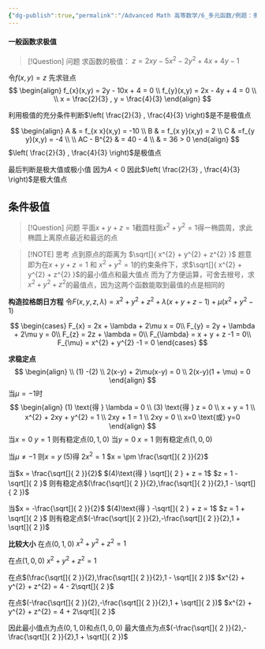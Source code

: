 ```yaml
---
{"dg-publish":true,"permalink":"/Advanced Math 高等数学/6_多元函数/例题：多元函数求极值/","tags":["例题","微积分"]}
---
```



#### 一般函数求极值
> [!Question] 问题
> 求函数的极值：
> $z = 2xy - 5x^{2} - 2y^{2} + 4x + 4y - 1$

令$f(x,y) = z$
先求驻点
$$
\begin{align}
f_{x}(x,y) = 2y - 10x + 4 = 0 \\
f_{y}(x,y) = 2x - 4y + 4 = 0 \\
 \\
x = \frac{2}{3} , y = \frac{4}{3}
\end{align}
$$

利用极值的充分条件判断$\left( \frac{2}{3} , \frac{4}{3} \right)$是不是极值点

$$
\begin{align}
A &  = f_{x x}(x,y) = -10 \\
B  & = f_{x y}(x,y) = 2 \\
C  & =f_{y y}(x,y) = -4 \\ \\
AC - B^{2}  & = 40 - 4  \\
 & = 36 > 0
\end{align}
$$
$\left( \frac{2}{3} , \frac{4}{3} \right)$是极值点

最后判断是极大值或极小值
因为$A < 0$
因此$\left( \frac{2}{3} , \frac{4}{3} \right)$是极大值点

## 条件极值

> [!Question] 问题
> 平面$x + y +z = 1$截圆柱面$x^{2} + y^{2} = 1$得一椭圆周，求此椭圆上离原点最近和最远的点


> [!NOTE] 思考
> 点到原点的距离为
> $\sqrt[]{ x^{2} + y^{2} + z^{2} }$
> 题意即为在$x + y +z  = 1$ 和 $x^{2} + y^{2} = 1$的约束条件下，求$\sqrt[]{ x^{2} + y^{2} + z^{2} }$的最小值点和最大值点
> 而为了方便运算，可舍去根号，求$x^{2} + y^{2} + z^{2}$的最值点，因为这两个函数能取到最值的点是相同的

**构造拉格朗日方程**
令$F(x,y,z,\lambda) = x^{2} + y^{2} + z^{2} + \lambda(x + y + z -1) + \mu(x^{2} + y^{2} -1)$

$$
\begin{cases}
F_{x} = 2x + \lambda + 2\mu x = 0\\
F_{y} = 2y + \lambda + 2\mu y = 0\\
F_{z} = 2z + \lambda = 0\\
F_{\lambda} = x + y + z -1 = 0\\
F_{\mu} = x^{2} + y^{2} -1 = 0
\end{cases}
$$

**求稳定点**
$$
\begin{align} \\
(1) -(2) \\
2(x-y) + 2\mu(x-y) = 0 \\
2(x-y)(1 + \mu) = 0
\end{align}
$$
当$\mu = -1$时
$$
\begin{align}
(1) \text{得  }  \lambda = 0 \\
(3) \text{得  }  z = 0 \\
x + y = 1 \\
x^{2} + 2xy + y^{2} = 1 \\
2xy + 1 = 1 \\
2xy = 0 \\
x=0 \text{或} y=0
\end{align}
$$
当$x = 0$
$y = 1$
则有稳定点$(0,1,0)$
当$y = 0$
$x = 1$
则有稳定点$(1,0,0)$

当$\mu \ne -1$
则$x = y$
$(5)\text{得 }2x^{2} = 1$
$x = \pm \frac{\sqrt[]{ 2 }}{2}$

当$x =  \frac{\sqrt[]{ 2 }}{2}$
$(4)\text{得 } \sqrt[]{ 2 } + z = 1$
$z = 1 - \sqrt[]{ 2 }$
则有稳定点$(\frac{\sqrt[]{ 2 }}{2},\frac{\sqrt[]{ 2 }}{2},1 - \sqrt[]{ 2 })$

当$x =  -\frac{\sqrt[]{ 2 }}{2}$
$(4)\text{得 } -\sqrt[]{ 2 } + z = 1$
$z = 1 + \sqrt[]{ 2 }$
则有稳定点$(-\frac{\sqrt[]{ 2 }}{2},-\frac{\sqrt[]{ 2 }}{2},1 + \sqrt[]{ 2 })$

**比较大小**
在点$(0,1,0)$
$x^{2} + y^{2} + z^{2} = 1$

在点$(1,0,0)$
$x^{2} + y^{2} + z^{2} = 1$

在点$(\frac{\sqrt[]{ 2 }}{2},\frac{\sqrt[]{ 2 }}{2},1 - \sqrt[]{ 2 })$
$x^{2} + y^{2} + z^{2} = 4 - 2\sqrt[]{ 2 }$

在点$(-\frac{\sqrt[]{ 2 }}{2},-\frac{\sqrt[]{ 2 }}{2},1 + \sqrt[]{ 2 })$
$x^{2} + y^{2} + z^{2} = 4 + 2\sqrt[]{ 2 }$

因此最小值点为点$(0,1,0)$和点$(1,0,0)$
最大值点为点$(-\frac{\sqrt[]{ 2 }}{2},-\frac{\sqrt[]{ 2 }}{2},1 + \sqrt[]{ 2 })$

